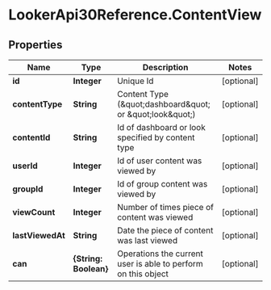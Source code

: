 # LookerApi30Reference.ContentView

## Properties
Name | Type | Description | Notes
------------ | ------------- | ------------- | -------------
**id** | **Integer** | Unique Id | [optional] 
**contentType** | **String** | Content Type (\&quot;dashboard\&quot; or \&quot;look\&quot;) | [optional] 
**contentId** | **String** | Id of dashboard or look specified by content type | [optional] 
**userId** | **Integer** | Id of user content was viewed by | [optional] 
**groupId** | **Integer** | Id of group content was viewed by | [optional] 
**viewCount** | **Integer** | Number of times piece of content was viewed | [optional] 
**lastViewedAt** | **String** | Date the piece of content was last viewed | [optional] 
**can** | **{String: Boolean}** | Operations the current user is able to perform on this object | [optional] 


